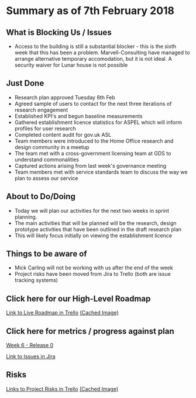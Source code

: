 # Summary as of 7th February 2018

## What is Blocking Us / Issues
* Access to the building is still a substantial blocker - this is the sixth week that this has been a problem. Marvell-Consulting have managed to arrange alternative temporary accomodation, but it is not ideal. A security waiver for Lunar house is not possible

## Just Done
* Research plan approved Tuesday 6th Feb
* Agreed sample of users to contact for the next three iterations of research engagement
* Established KPI's and begun baseline measurements 
* Gathered establishment licence statistics for ASPEL  which will inform profiles for user research
* Completed content audit for gov.uk ASL
* Team members were introduced to the Home Office research and design community in a meetup
* The team met with a cross-government licensing team at GDS to understand commonalities 
* Captured actions arising from last week's governance meeting
* Team members met with service standards team to discuss the way we plan to assess our service

## About to Do/Doing
* Today we will plan our activities for the next two weeks in sprint planning. 
* The main activities that will be planned will be the research, design prototype activities that have been outlined in the draft research plan
* This will likely focus initially on viewing the establishment licence

## Things to be aware of
* Mick Carling will not be working with us after the end of the week
* Project risks have been moved from Jira to Trello (both are issue tracking systems)

## Click here for our High-Level Roadmap
[Link to Live Roadmap in Trello](https://trello.com/b/gDQdE01u/asl-roadmap)    [\(Cached Image\)](graphs/ASLRoadMap07022018.png)

## Click here for metrics / progress against plan
[Week 6 - Release 0](graphs/progress07022018.png)

[Link to Issues in Jira](https://jira.digital.homeoffice.gov.uk/secure/RapidBoard.jspa?rapidView=287)

## Risks
[Links to Project Risks in Trello](https://trello.com/b/VuFuCL7t/risk-register-and-kpis-asl-delivery)    [\(Cached Image\)](graphs/ASLRiskRegister07022018.png)


